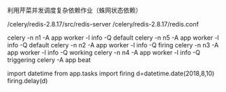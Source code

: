 利用芹菜并发调度复杂依赖作业（蛛网状态依赖）

/celery/redis-2.8.17/src/redis-server /celery/redis-2.8.17/redis.conf

celery -n n1 -A app worker -l info -Q default
celery -n n5 -A app worker -l info -Q default
celery -n n2 -A app worker -l info -Q firing
celery -n n3 -A app worker -l info -Q working
celery -n n4 -A app worker -l info -Q triggering
celery -A app beat

import datetime
from app.tasks import firing
d=datetime.date(2018,8,10)
firing.delay(d)
